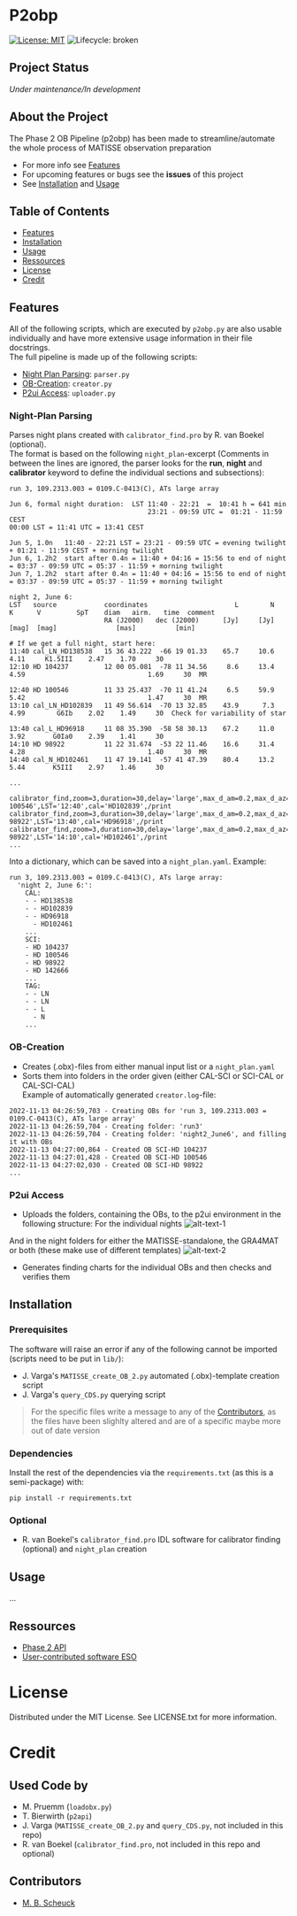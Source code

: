 # P2obp

<!-- Project Shields -->
[![License: MIT](https://img.shields.io/badge/license-MIT-green.svg)](https://opensource.org/licenses/MIT)
![Lifecycle: broken](https://img.shields.io/badge/lifecycle-broken-red.svg)

<!-- Project Status -->
## Project Status
_Under maintenance/In development_

<!-- About The Project -->
## About the Project
The Phase 2 OB Pipeline (p2obp) has been made to streamline/automate the whole process of MATISSE observation preparation

* For more info see [Features](#features)
* For upcoming features or bugs see the **issues** of this project
* See [Installation](#installation) and [Usage](#usage)

<!-- Table of Contents -->
## Table of Contents
* [Features](#features)
* [Installation](#installation)
* [Usage](#usage)
* [Ressources](#ressources)
* [License](#license)
* [Credit](#credit)

<!-- Features -->
## Features
All of the following scripts, which are executed by `p2obp.py` are also usable individually and have more extensive usage information in their file docstrings.<br>
The full pipeline is made up of the following scripts:<br>

* [Night Plan Parsing](#night-plan-parsing): `parser.py`
* [OB-Creation](#ob-creation): `creator.py`
* [P2ui Access](#p2ui-access): `uploader.py`

### Night-Plan Parsing
Parses night plans created with `calibrator_find.pro` by R. van Boekel (optional).<br>
The format is based on the following `night_plan`-excerpt (Comments in between the lines are ignored, the parser looks for the **run**, **night** and **calibrator** keyword to define the individual sections and subsections):
```
run 3, 109.2313.003 = 0109.C-0413(C), ATs large array

Jun 6, formal night duration:  LST 11:40 - 22:21  =  10:41 h = 641 min
                                   23:21 - 09:59 UTC =  01:21 - 11:59  CEST
00:00 LST = 11:41 UTC = 13:41 CEST

Jun 5, 1.0n   11:40 - 22:21 LST = 23:21 - 09:59 UTC = evening twilight + 01:21 - 11:59 CEST + morning twilight
Jun 6, 1.2h2  start after 0.4n = 11:40 + 04:16 = 15:56 to end of night = 03:37 - 09:59 UTC = 05:37 - 11:59 + morning twilight
Jun 7, 1.2h2  start after 0.4n = 11:40 + 04:16 = 15:56 to end of night = 03:37 - 09:59 UTC = 05:37 - 11:59 + morning twilight

night 2, June 6:
LST   source            coordinates                      L        N      K      V         SpT    diam   airm.   time  comment
                        RA (J2000)   dec (J2000)      [Jy]     [Jy]  [mag]  [mag]               [mas]          [min]

# If we get a full night, start here:
11:40 cal_LN_HD138538   15 36 43.222  -66 19 01.33    65.7     10.6          4.11     K1.5III    2.47    1.70     30
12:10 HD 104237         12 00 05.081  -78 11 34.56     8.6     13.4   4.59                               1.69     30  MR

12:40 HD 100546         11 33 25.437  -70 11 41.24     6.5     59.9   5.42                               1.47     30  MR
13:10 cal_LN_HD102839   11 49 56.614  -70 13 32.85    43.9      7.3          4.99        G6Ib    2.02    1.49     30  Check for variability of star

13:40 cal_L_HD96918     11 08 35.390  -58 58 30.13    67.2     11.0          3.92       G0Ia0    2.39    1.41     30
14:10 HD 98922          11 22 31.674  -53 22 11.46    16.6     31.4   4.28                               1.40     30  MR
14:40 cal_N_HD102461    11 47 19.141  -57 41 47.39    80.4     13.2          5.44       K5III    2.97    1.46     30

...

calibrator_find,zoom=3,duration=30,delay='large',max_d_am=0.2,max_d_az=90,minF10=5,max_diam=3,do_cal=0,LN=1,'HD 100546',LST='12:40',cal='HD102839',/print
calibrator_find,zoom=3,duration=30,delay='large',max_d_am=0.2,max_d_az=90,minF10=5,max_diam=3,do_cal=1,LN=0,'HD 98922',LST='13:40',cal='HD96918',/print
calibrator_find,zoom=3,duration=30,delay='large',max_d_am=0.2,max_d_az=90,minF10=5,max_diam=3,do_cal=0,LN=0,'HD 98922',LST='14:10',cal='HD102461',/print
...
```
Into a dictionary, which can be saved into a `night_plan.yaml`. Example:
```
run 3, 109.2313.003 = 0109.C-0413(C), ATs large array:
  'night 2, June 6:':
    CAL:
    - - HD138538
    - - HD102839
    - - HD96918
      - HD102461
    ...
    SCI:
    - HD 104237
    - HD 100546
    - HD 98922
    - HD 142666
    ...
    TAG:
    - - LN
    - - LN
    - - L
      - N
    ...
```

### OB-Creation
* Creates (.obx)-files from either manual input list or a `night_plan.yaml`
* Sorts them into folders in the order given (either CAL-SCI or SCI-CAL or CAL-SCI-CAL)<br>
Example of automatically generated `creator.log`-file:
```
2022-11-13 04:26:59,703 - Creating OBs for 'run 3, 109.2313.003 = 0109.C-0413(C), ATs large array'
2022-11-13 04:26:59,704 - Creating folder: 'run3'
2022-11-13 04:26:59,704 - Creating folder: 'night2_June6', and filling it with OBs
2022-11-13 04:27:00,864 - Created OB SCI-HD 104237
2022-11-13 04:27:01,428 - Created OB SCI-HD 100546
2022-11-13 04:27:02,030 - Created OB SCI-HD 98922
...
```

### P2ui Access
* Uploads the folders, containing the OBs, to the p2ui environment in the following structure:
For the individual nights
![alt-text-1](images/night_folders_p2ui.png "Night Folders")

And in the night folders for either the MATISSE-standalone, the GRA4MAT or both (these make use of different templates)
![alt-text-2](images/folder_structure_p2ui.png "Folder Structure")

* Generates finding charts for the individual OBs and then checks and verifies them

<!-- Getting Started -->
## Installation
### Prerequisites
The software will raise an error if any of the following cannot be imported (scripts need to be put in `lib/`):
* J. Varga's `MATISSE_create_OB_2.py` automated (.obx)-template creation script
* J. Varga's `query_CDS.py` querying script

> For the specific files write a message to any of the [Contributors](#contributors), as the files have been slighlty altered and are of a specific maybe more out of date version

### Dependencies
Install the rest of the dependencies via the `requirements.txt` (as this is a semi-package) with:
```
pip install -r requirements.txt
```

### Optional
* R. van Boekel's `calibrator_find.pro` IDL software for calibrator finding (optional) and `night_plan` creation

<!-- USAGE EXAMPLES -->
## Usage
...

## Ressources
* [Phase 2 API](https://www.eso.org/sci/observing/phase2/p2intro/Phase2API.html)
* [User-contributed software ESO](https://www.eso.org/sci/observing/phase2/p2intro/Phase2API/ApiContributedSoftware.html)

<!-- License -->
# License
Distributed under the MIT License. See LICENSE.txt for more information.

<!-- Credit -->
# Credit
## Used Code by
* M. Pruemm (`loadobx.py`)
* T. Bierwirth (`p2api`)
* J. Varga (`MATISSE_create_OB_2.py` and `query_CDS.py`, not included in this repo)
* R. van Boekel (`calibrator_find.pro`, not included in this repo and optional)

## Contributors
* [M. B. Scheuck](https://www.github.com/MBSck/)

